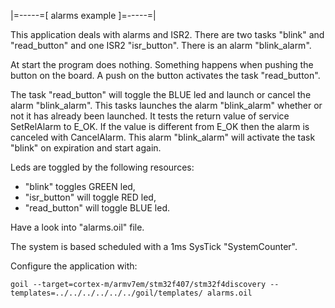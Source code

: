 |=-----=[ alarms example ]=-----=|

This application deals with alarms and ISR2.
There are two tasks "blink" and "read_button" and one ISR2 "isr_button".
There is an alarm "blink_alarm".

At start the program does nothing.
Something happens when pushing the button on the board.
A push on the button activates the task "read_button".

The task "read_button" will toggle the BLUE led and launch or cancel the alarm "blink_alarm".
This tasks launches the alarm "blink_alarm" whether or not it has already been launched.
It tests the return value of service SetRelAlarm to E_OK. If the value is different from E_OK 
then the alarm is canceled with CancelAlarm.
This alarm "blink_alarm" will activate the task "blink" on expiration and start again.

Leds are toggled by the following resources:

 * "blink" toggles GREEN led,
 * "isr_button" will toggle RED led,
 * "read_button" will toggle BLUE led.

Have a look into "alarms.oil" file.

The system is based scheduled with a 1ms SysTick "SystemCounter".

Configure the application with:
```
goil --target=cortex-m/armv7em/stm32f407/stm32f4discovery --templates=../../../../../../goil/templates/ alarms.oil
```
